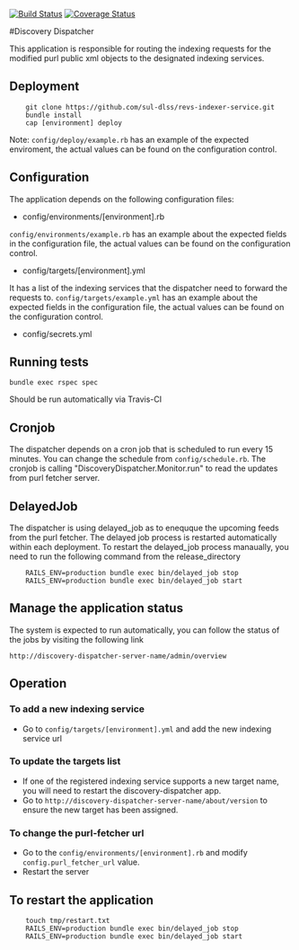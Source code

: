 [<img src="https://travis-ci.org/sul-dlss/discovery-dispatcher.svg?branch=master" alt="Build Status" />](https://travis-ci.org/sul-dlss/discovery-dispatcher)
[![Coverage Status](https://coveralls.io/repos/sul-dlss/discovery-dispatcher/badge.svg?branch=master)](https://coveralls.io/r/sul-dlss/discovery-dispatcher?branch=master)

#Discovery Dispatcher

This application is responsible for routing the indexing requests for the modified purl public xml objects to the designated indexing services.

## Deployment

```
	git clone https://github.com/sul-dlss/revs-indexer-service.git
	bundle install
	cap [environment] deploy
```

Note: ```config/deploy/example.rb``` has an example of the expected enviroment, the actual values can be found on the configuration control.

## Configuration
The application depends on the following configuration files:

* config/environments/[environment].rb

```config/environments/example.rb``` has an example about the expected fields in the configuration file, the actual values can be found on the configuration control.

* config/targets/[environment].yml

It has a list of the indexing services that the dispatcher need to forward the requests to. ```config/targets/example.yml``` has an example about the expected fields in the configuration file, the actual values can be found on the configuration control.

* config/secrets.yml

## Running tests

```
bundle exec rspec spec
```

Should be run automatically via Travis-CI

## Cronjob
The dispatcher depends on a cron job that is scheduled to run every 15 minutes. You can change the schedule from ```config/schedule.rb```. The cronjob is calling "DiscoveryDispatcher.Monitor.run" to read the updates from purl fetcher server.

## DelayedJob
The dispatcher is using delayed_job as to enequque the upcoming feeds from the purl fetcher. The delayed job process is restarted automatically within each deployment. To restart the delayed_job process manaually, you need to run the following command from the release_directory

```	
	RAILS_ENV=production bundle exec bin/delayed_job stop
	RAILS_ENV=production bundle exec bin/delayed_job start
```

## Manage the application status
The system is expected to run automatically, you can follow the status of the jobs by visiting the following link

  ``` http://discovery-dispatcher-server-name/admin/overview ```


## Operation

### To add a new indexing service
* Go to ```config/targets/[environment].yml``` and add the new indexing service url

### To update the targets list
* If one of the registered indexing service supports a new target name, you will need to restart the discovery-dispatcher app.
* Go to ```http://discovery-dispatcher-server-name/about/version``` to ensure the new target has been assigned.

### To change the purl-fetcher url
* Go to the ```config/environments/[environment].rb``` and modify ```config.purl_fetcher_url``` value.
* Restart the server

## To restart the application

```	
	touch tmp/restart.txt
	RAILS_ENV=production bundle exec bin/delayed_job stop
	RAILS_ENV=production bundle exec bin/delayed_job start
```
